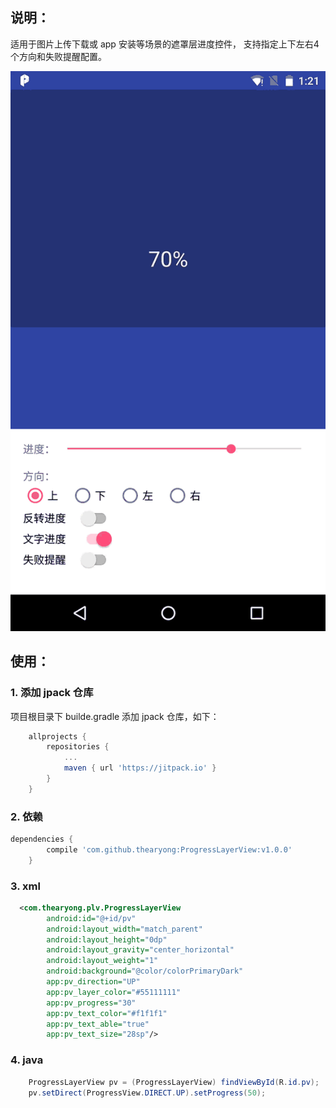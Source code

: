 ## 说明：
适用于图片上传下载或 app 安装等场景的遮罩层进度控件，
支持指定上下左右4个方向和失败提醒配置。

![gif](./captures/1.gif)

## 使用：

### 1. 添加 jpack 仓库

项目根目录下 builde.gradle 添加 jpack 仓库，如下：

``` gradle
	allprojects {
		repositories {
			...
			maven { url 'https://jitpack.io' }
		}
	}
```

### 2. 依赖

```gradle
dependencies {
		compile 'com.github.thearyong:ProgressLayerView:v1.0.0'
	}
```

### 3. xml
``` xml
  <com.thearyong.plv.ProgressLayerView
        android:id="@+id/pv"
        android:layout_width="match_parent"
        android:layout_height="0dp"
        android:layout_gravity="center_horizontal"
        android:layout_weight="1"
        android:background="@color/colorPrimaryDark"
        app:pv_direction="UP"
        app:pv_layer_color="#55111111"
        app:pv_progress="30"
        app:pv_text_color="#f1f1f1"
        app:pv_text_able="true"
        app:pv_text_size="28sp"/>

```
### 4. java

``` java
    ProgressLayerView pv = (ProgressLayerView) findViewById(R.id.pv);
    pv.setDirect(ProgressView.DIRECT.UP).setProgress(50);

```
